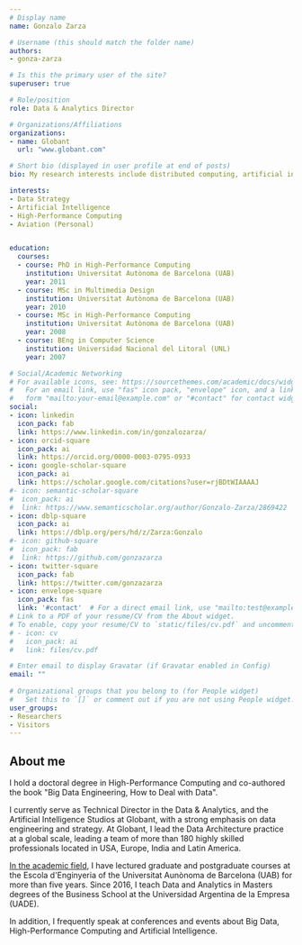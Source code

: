 ```yaml
---
# Display name
name: Gonzalo Zarza

# Username (this should match the folder name)
authors:
- gonza-zarza

# Is this the primary user of the site?
superuser: true

# Role/position
role: Data & Analytics Director

# Organizations/Affiliations
organizations:
- name: Globant
  url: "www.globant.com"

# Short bio (displayed in user profile at end of posts)
bio: My research interests include distributed computing, artificial intelligence and data and analytcs.

interests:
- Data Strategy
- Artificial Intelligence
- High-Performance Computing
- Aviation (Personal)


education:
  courses:
  - course: PhD in High-Performance Computing
    institution: Universitat Autònoma de Barcelona (UAB)
    year: 2011
  - course: MSc in Multimedia Design 
    institution: Universitat Autònoma de Barcelona (UAB)
    year: 2010
  - course: MSc in High-Performance Computing
    institution: Universitat Autònoma de Barcelona (UAB)
    year: 2008
  - course: BEng in Computer Science
    institution: Universidad Nacional del Litoral (UNL)
    year: 2007

# Social/Academic Networking
# For available icons, see: https://sourcethemes.com/academic/docs/widgets/#icons
#   For an email link, use "fas" icon pack, "envelope" icon, and a link in the
#   form "mailto:your-email@example.com" or "#contact" for contact widget.
social:
- icon: linkedin
  icon_pack: fab
  link: https://www.linkedin.com/in/gonzalozarza/
- icon: orcid-square
  icon_pack: ai
  link: https://orcid.org/0000-0003-0795-0933
- icon: google-scholar-square
  icon_pack: ai
  link: https://scholar.google.com/citations?user=rjBDtWIAAAAJ
#- icon: semantic-scholar-square
#  icon_pack: ai
#  link: https://www.semanticscholar.org/author/Gonzalo-Zarza/2869422
- icon: dblp-square
  icon_pack: ai
  link: https://dblp.org/pers/hd/z/Zarza:Gonzalo
#- icon: github-square
#  icon_pack: fab
#  link: https://github.com/gonzazarza
- icon: twitter-square
  icon_pack: fab
  link: https://twitter.com/gonzazarza
- icon: envelope-square
  icon_pack: fas
  link: '#contact'  # For a direct email link, use "mailto:test@example.org".
# Link to a PDF of your resume/CV from the About widget.
# To enable, copy your resume/CV to `static/files/cv.pdf` and uncomment the lines below.  
# - icon: cv
#   icon_pack: ai
#   link: files/cv.pdf

# Enter email to display Gravatar (if Gravatar enabled in Config)
email: ""
  
# Organizational groups that you belong to (for People widget)
#   Set this to `[]` or comment out if you are not using People widget.  
user_groups:
- Researchers
- Visitors
---
```


## About me

I hold a doctoral degree in High-Performance Computing and co-authored the book "Big Data Engineering, How to Deal with Data".

I currently serve as Technical Director in the Data & Analytics, and the Artificial Intelligence Studios at Globant, with a strong emphasis on data engineering and strategy. At Globant, I lead the Data Architecture practice at a global scale, leading a team of more than 180 highly skilled professionals located in USA, Europe, India and Latin America.

[In the academic field](#teaching), I have lectured graduate and postgraduate courses at the Escola d'Enginyeria of the Universitat Aunònoma de Barcelona (UAB) for more than five years. Since 2016, I teach Data and Analytics in Masters degrees of the Business School at the Universidad Argentina de la Empresa (UADE). 

In addition, I frequently speak at conferences and events about Big Data, High-Performance Computing and Artificial Intelligence.